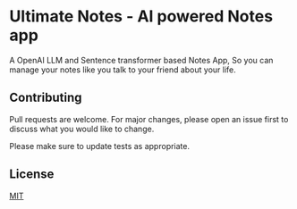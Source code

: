 # Ultimate Notes - AI powered Notes app 

A OpenAI LLM and Sentence transformer based Notes App, So you can manage your notes like you talk to your friend about your life.

## Contributing

Pull requests are welcome. For major changes, please open an issue first
to discuss what you would like to change.

Please make sure to update tests as appropriate.

## License

[MIT](https://choosealicense.com/licenses/mit/)
